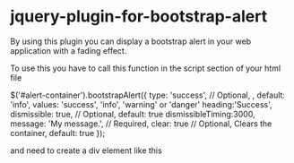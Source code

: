 # jquery-plugin-for-bootstrap-alert

By using this plugin you can display a bootstrap alert in your web application with a fading effect.

To use this you have to call this function in the script section of your html file

 $('#alert-container').bootstrapAlert({
        type: 'success', // Optional, , default: 'info',  values: 'success', 'info', 'warning' or 'danger'
        heading:'Success',
        dismissible: true, // Optional, default: true 
        dismissibleTiming:3000,
        message: 'My message.',  // Required,
        clear: true // Optional, Clears the container, default: true 
    });
    
and need to create a div element like this

<div id="alert-container"></div>
